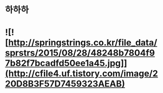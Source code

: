 # 하하하
# ![![http://springstrings.co.kr/file_data/sprstrs/2015/08/28/48248b7804f97b82f7bcadfd50ee1a45.jpg]](http://cfile4.uf.tistory.com/image/220D8B3F57D7459323AEAB)

